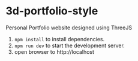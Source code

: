 # 3d-portfolio-style
Personal Portfolio website designed using ThreeJS

1. `npm install` to install dependencies.  
2. `npm run dev` to start the development server.
3. open browser to http://localhost